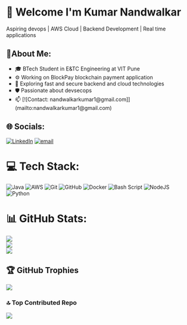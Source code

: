 # 💫 Welcome I'm Kumar Nandwalkar
Aspiring devops | AWS Cloud | Backend Development | Real time applications

## 🚀About Me:
<ul style="list-style-type: square;">
  <li> 🎓 BTech Student in E&TC Engineering at VIT Pune </li> <li> ⚙️ Working on BlockPay blockchain payment application </li>  <li> 🧠 Exploring fast and secure backend and cloud technologies </li>  <li> 🛡️ Passionate about devsecops </li> <li> 📫 [![Contact: nandwalkarkumar1@gmail.com]](mailto:nandwalkarkumar1@gmail.com) </li> </ul>


## 🌐 Socials:
[![LinkedIn](https://img.shields.io/badge/LinkedIn-%230077B5.svg?logo=linkedin&logoColor=white)](https://linkedin.com/in/kumar-nandwalkar) [![email](https://img.shields.io/badge/Email-D14836?logo=gmail&logoColor=white)](mailto:nandwalkarkumar1@gmail.com) 

# 💻 Tech Stack:
![Java](https://img.shields.io/badge/java-%23ED8B00.svg?style=for-the-badge&logo=openjdk&logoColor=white) ![AWS](https://img.shields.io/badge/AWS-%23FF9900.svg?style=for-the-badge&logo=amazon-aws&logoColor=white) ![Git](https://img.shields.io/badge/git-%23F05033.svg?style=for-the-badge&logo=git&logoColor=white) ![GitHub](https://img.shields.io/badge/github-%23121011.svg?style=for-the-badge&logo=github&logoColor=white) ![Docker](https://img.shields.io/badge/docker-%230db7ed.svg?style=for-the-badge&logo=docker&logoColor=white) ![Bash Script](https://img.shields.io/badge/bash_script-%23121011.svg?style=for-the-badge&logo=gnu-bash&logoColor=white) ![NodeJS](https://img.shields.io/badge/node.js-6DA55F?style=for-the-badge&logo=node.js&logoColor=white) ![Python](https://img.shields.io/badge/python-3670A0?style=for-the-badge&logo=python&logoColor=ffdd54)
# 📊 GitHub Stats:
![](https://github-readme-stats.vercel.app/api?username=kumarnandwalkar&theme=dark&hide_border=false&include_all_commits=true&count_private=false)<br/>
![](https://nirzak-streak-stats.vercel.app/?user=kumarnandwalkar&theme=dark&hide_border=false)<br/>
![](https://github-readme-stats.vercel.app/api/top-langs/?username=kumarnandwalkar&theme=dark&hide_border=false&include_all_commits=true&count_private=false&layout=compact)

## 🏆 GitHub Trophies
![](https://github-profile-trophy.vercel.app/?username=kumarnandwalkar&theme=onedark&no-frame=false&no-bg=false&margin-w=4)

### 🔝 Top Contributed Repo
![](https://github-contributor-stats.vercel.app/api?username=kumarnandwalkar&limit=5&theme=dark&combine_all_yearly_contributions=true)

<!-- Proudly created with GPRM ( https://gprm.itsvg.in ) -->
